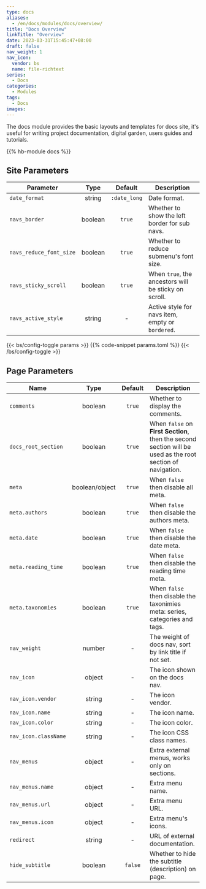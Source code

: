 ```yaml
---
type: docs
aliases:
  - /en/docs/modules/docs/overview/
title: "Docs Overview"
linkTitle: "Overview"
date: 2023-03-31T15:45:47+08:00
draft: false
nav_weight: 1
nav_icon:
  vendor: bs
  name: file-richtext
series:
  - Docs
categories:
  - Modules
tags:
  - Docs
images:
---
```


The docs module provides the basic layouts and templates for docs site, it's useful for writing project documentation, digital garden, users guides and tutorials.

<!--more-->

{{% hb-module docs %}}

## Site Parameters

| Parameter     |  Type  |   Default    | Description  |
| ------------- | :----: | :----------: | ------------ |
| `date_format` | string | `:date_long` | Date format. |
| `navs_border` | boolean|    `true`    | Whether to show the left border for sub navs. |
| `navs_reduce_font_size` | boolean | `true` | Whether to reduce submenu's font size. |
| `navs_sticky_scroll` | boolean | `true` | When `true`, the ancestors will be sticky on scroll. |
| `navs_active_style` | string | - | Active style for navs item, empty or `bordered`. |

{{< bs/config-toggle params >}}
{{% code-snippet params.toml %}}
{{< /bs/config-toggle >}}

## Page Parameters

| Name                 |  Type   | Default | Description                                            |
| -------------------- | :-----: | :-----: | ------------------------------------------------------ |
| `comments`           | boolean | `true`  | Whether to display the comments.                       |
| `docs_root_section`  | boolean | `true`  | When `false` on **First Section**, then the second section will be used as the root section of navigation. |
| `meta`     | boolean/object | `true` | When `false` then disable all meta.         |
| `meta.authors` | boolean | `true` | When `false` then disable the authors meta.    |
| `meta.date`    | boolean | `true` | When `false` then disable the date meta.       |
| `meta.reading_time` | boolean | `true` | When `false` then disable the reading time meta.    |
| `meta.taxonomies` | boolean | `true` | When `false` then disable the taxonimies meta: series, categories and tags.    |
| `nav_weight`         | number  |    -    | The weight of docs nav, sort by link title if not set. |
| `nav_icon`           | object  |    -    | The icon shown on the docs nav.                        |
| `nav_icon.vendor`    | string  |    -    | The icon vendor.                                       |
| `nav_icon.name`      | string  |    -    | The icon name.                                         |
| `nav_icon.color`     | string  |    -    | The icon color.                                        |
| `nav_icon.className` | string  |    -    | The icon CSS class names.                              |
| `nav_menus`          | object  |    -    | Extra external menus, works only on sections.          |
| `nav_menus.name`     | object  |    -    | Extra menu name.                                       |
| `nav_menus.url`      | object  |    -    | Extra menu URL.                                        |
| `nav_menus.icon`     | object  |    -    | Extra menu's icons.                                    |
| `redirect`           | string  |    -    | URL of external documentation.                         |
| `hide_subtitle`      | boolean | `false` | Whether to hide the subtitle (description) on page.    |
